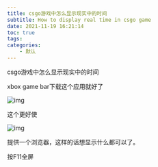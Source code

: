 ```yaml
---
title: csgo游戏中怎么显示现实中的时间
subtitle: How to display real time in csgo game
date: 2021-11-19 16:21:14
toc: true
tags: 
categories: 
    - 默认
---
```


csgo游戏中怎么显示现实中的时间

xbox game bar下载这个应用就好了

![img](https://raw.githubusercontent.com/james-curtis/james-curtis.github.io/static/images/842fb7cef3a141c8b552f137ebe37161.png)

这个更好使

![img](https://raw.githubusercontent.com/james-curtis/james-curtis.github.io/static/images/e395dfe3eecc4367b5b0e0d1433b3cac.png)

提供一个浏览器，这样的话想显示什么都可以了。

按F11全屏 